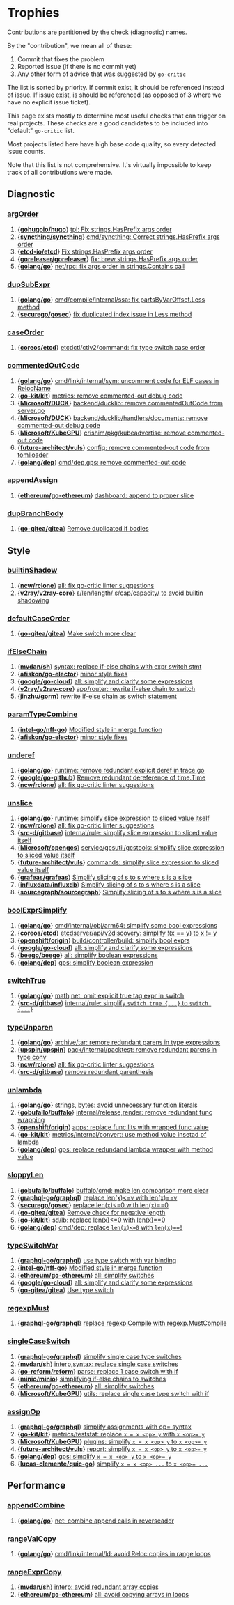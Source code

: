 # Trophies

Contributions are partitioned by the check (diagnostic) names.

By the "contribution", we mean all of these:

1. Commit that fixes the problem
2. Reported issue (if there is no commit yet)
3. Any other form of advice that was suggested by `go-critic`

The list is sorted by priority.
If commit exist, it should be referenced instead of issue.
If issue exist, is should be referenced (as opposed of 3 where
we have no explicit issue ticket).

This page exists mostly to determine most useful checks that can trigger on real projects.
These checks are a good candidates to be included into "default" `go-critic` list.

Most projects listed here have high base code quality, so every detected issue counts.

Note that this list is not comprehensive.
It's virtually impossible to keep track of all contributions were made.

## Diagnostic

### [argOrder](https://go-critic.github.io/overview.html#argorder)

1. {**[gohugoio/hugo](https://github.com/gohugoio/hugo)**} [tpl: Fix strings.HasPrefix args order](https://github.com/gohugoio/hugo/commit/7201042946dde78d5ea4fea9cb006fb4dded55c1)
1. {**[syncthing/syncthing](https://github.com/syncthing/syncthing)**} [cmd/syncthing: Correct strings.HasPrefix args order](https://github.com/syncthing/syncthing/commit/ca47b4c218eb2e6b8aff49b58dca4dd4b65a7e10)
1. {**[etcd-io/etcd](https://github.com/etcd-io/etcd)**} [Fix strings.HasPrefix args order](https://github.com/etcd-io/etcd/commit/1fe6f109c87c4fa47775426a6a60c3b954ed5c33)
1. {**[goreleaser/goreleaser](https://github.com/goreleaser/goreleaser)**} [fix: brew strings.HasPrefix args order](https://github.com/goreleaser/goreleaser/commit/ba09765bfa2c980e3051c33c921d556a4a1b53a3)
1. {**[golang/go](https://github.com/golang/go)**} [net/rpc: fix args order in strings.Contains call](https://go-review.googlesource.com/c/go/+/161157)

### [dupSubExpr](https://go-critic.github.io/overview.html#dupsubexpr)

1. {**[golang/go](https://github.com/golang/go)**} [cmd/compile/internal/ssa: fix partsByVarOffset.Less method](https://golang.org/cl/122776)
1. {**[securego/gosec](https://github.com/securego/gosec)**} [fix duplicated index issue in Less method](https://github.com/securego/gosec/pull/221)

### [caseOrder](https://go-critic.github.io/overview.html#caseorder)

1. {**[coreos/etcd](https://github.com/coreos/etcd)**} [etcdctl/ctlv2/command: fix type switch case order](https://github.com/coreos/etcd/pull/9968)

### [commentedOutCode](https://go-critic.github.io/overview.html#commentedoutcode)

1. {**[golang/go](https://github.com/golang/go)**} [cmd/link/internal/sym: uncomment code for ELF cases in RelocName](https://golang.org/cl/122896)
1. {**[go-kit/kit](https://github.com/go-kit/kit)**} [metrics: remove commented-out debug code](https://github.com/go-kit/kit/pull/770)
1. {**[Microsoft/DUCK](https://github.com/Microsoft/DUCK)**} [backend/ducklib: remove commentedOutCode from server.go](https://github.com/Microsoft/DUCK/pull/131)
1. {**[Microsoft/DUCK](https://github.com/Microsoft/DUCK)**} [backend/ducklib/handlers/documents: remove commented-out debug code](https://github.com/Microsoft/DUCK/pull/132)
1. {**[Microsoft/KubeGPU](https://github.com/Microsoft/KubeGPU)**} [crishim/pkg/kubeadvertise: remove commented-out code](https://github.com/Microsoft/KubeGPU/pull/39)
1. {**[future-architect/vuls](https://github.com/future-architect/vuls)**} [config: remove commented-out code from tomlloader](https://github.com/future-architect/vuls/pull/714)
1. {**[golang/dep](https://github.com/golang/dep)**} [cmd/dep,gps: remove commented-out code](https://github.com/golang/dep/pull/2030)

### [appendAssign](https://go-critic.github.io/overview.html#appendassign)

1. {**[ethereum/go-ethereum](https://github.com/ethereum/go-ethereum)**} [dashboard: append to proper slice](https://github.com/ethereum/go-ethereum/pull/17266)

### [dupBranchBody](https://go-critic.github.io/overview.html#dupbranchbody)

1. {**[go-gitea/gitea](https://github.com/go-gitea/gitea)**} [Remove duplicated if bodies](https://github.com/go-gitea/gitea/pull/5121)

## Style

### [builtinShadow](https://go-critic.github.io/overview.html#builtinshadow)

1. {**[ncw/rclone](https://github.com/ncw/rclone)**} [all: fix go-critic linter suggestions](https://github.com/ncw/rclone/pull/2440)
1. {**[v2ray/v2ray-core](https://github.com/v2ray/v2ray-core)**} [s/len/length/ s/cap/capacity/ to avoid builtin shadowing](https://github.com/v2ray/v2ray-core/pull/1292)

### [defaultCaseOrder](https://go-critic.github.io/overview.html#defaultcaseorder)

1. {**[go-gitea/gitea](https://github.com/go-gitea/gitea)**} [Make switch more clear](https://github.com/go-gitea/gitea/pull/5119)

### [ifElseChain](https://go-critic.github.io/overview.html#ifelsechain)

1. {**[mvdan/sh](https://github.com/mvdan/sh)**} [syntax: replace if-else chains with expr switch stmt](https://github.com/mvdan/sh/pull/254)
1. {**[afiskon/go-elector](https://github.com/afiskon/go-elector)**} [minor style fixes](https://github.com/afiskon/go-elector/pull/1)
1. {**[google/go-cloud](https://github.com/google/go-cloud)**} [all: simplify and clarify some expressions](https://github.com/google/go-cloud/pull/260)
1. {**[v2ray/v2ray-core](https://github.com/v2ray/v2ray-core)**} [app/router: rewrite if-else chain to switch](https://github.com/v2ray/v2ray-core/pull/1293)
1. {**[jinzhu/gorm](https://github.com/jinzhu/gorm)**} [rewrite if-else chain as switch statement](https://github.com/jinzhu/gorm/pull/2121)

### [paramTypeCombine](https://go-critic.github.io/overview.html#paramtypecombine)

1. {**[intel-go/nff-go](https://github.com/intel-go/nff-go)**} [Modified style in merge function](https://github.com/intel-go/nff-go/pull/338)
1. {**[afiskon/go-elector](https://github.com/afiskon/go-elector)**} [minor style fixes](https://github.com/afiskon/go-elector/pull/1)

### [underef](https://go-critic.github.io/overview.html#underef)

1. {**[golang/go](https://github.com/golang/go)**} [runtime: remove redundant explicit deref in trace.go](https://golang.org/cl/122895)
1. {**[google/go-github](https://github.com/google/go-github)**} [Remove redundant dereference of time.Time](https://github.com/google/go-github/pull/960)
1. {**[ncw/rclone](https://github.com/ncw/rclone)**} [all: fix go-critic linter suggestions](https://github.com/ncw/rclone/pull/2440)

### [unslice](https://go-critic.github.io/overview.html#unslice)

1. {**[golang/go](https://github.com/golang/go)**} [runtime: simplify slice expression to sliced value itself](https://go-review.googlesource.com/c/go/+/123375)
1. {**[ncw/rclone](https://github.com/ncw/rclone)**} [all: fix go-critic linter suggestions](https://github.com/ncw/rclone/pull/2440)
1. {**[src-d/gitbase](https://github.com/src-d/gitbase)**} [internal/rule: simplify slice expression to sliced value itself](https://github.com/src-d/gitbase/pull/503)
1. {**[Microsoft/opengcs](https://github.com/Microsoft/opengcs)**} [service/gcsutil/gcstools: simplify slice expression to sliced value itself](https://github.com/Microsoft/opengcs/pull/260)
1. {**[future-architect/vuls](https://github.com/future-architect/vuls)**} [commands: simplify slice expression to sliced value itself](https://github.com/future-architect/vuls/pull/715)
1. {**[grafeas/grafeas](https://github.com/grafeas/grafeas)**} [Simplify slicing of s to s where s is a slice](https://github.com/grafeas/grafeas/pull/226)
1. {**[influxdata/influxdb](https://github.com/influxdata/influxdb)**} [Simplify slicing of s to s where s is a slice](https://github.com/influxdata/influxdb/pull/10332)
1. {**[sourcegraph/sourcegraph](https://github.com/sourcegraph/sourcegraph)**} [Simplify slicing of s to s where s is a slice](https://github.com/sourcegraph/sourcegraph/pull/267)

### [boolExprSimplify](https://go-critic.github.io/overview.html#boolexprsimplify)

1. {**[golang/go](https://github.com/golang/go)**} [cmd/internal/obj/arm64: simplify some bool expressions](https://go-review.googlesource.com/c/go/+/123377)
1. {**[coreos/etcd](https://github.com/coreos/etcd)**} [etcdserver/api/v2discovery: simplify !(x == y) to x != y](https://github.com/coreos/etcd/pull/9969)
1. {**[openshift/origin](https://github.com/openshift/origin)**} [build/controller/build: simplify bool exprs](https://github.com/openshift/origin/pull/20542)
1. {**[google/go-cloud](https://github.com/google/go-cloud)**} [all: simplify and clarify some expressions](https://github.com/google/go-cloud/pull/260)
1. {**[beego/beego](github.com/beego/beego)**} [all: simplify boolean expressions](https://github.com/beego/beego/pull/3523)
1. {**[golang/dep](https://github.com/golang/dep)**} [gps: simplify boolean expression](https://github.com/golang/dep/pull/2027)

### [switchTrue](https://go-critic.github.io/overview.html#switchtrue)

1. {**[golang/go](https://github.com/golang/go)**} [math,net: omit explicit true tag expr in switch](https://go-review.googlesource.com/c/go/+/123378)
1. {**[src-d/gitbase](https://github.com/src-d/gitbase)**} [internal/rule: simplify `switch true {...}` to `switch {...}`](https://github.com/src-d/gitbase/pull/504)

### [typeUnparen](https://go-critic.github.io/overview.html#typeunparen)

1. {**[golang/go](https://github.com/golang/go)**} [archive/tar: remore redundant parens in type expressions](https://go-review.googlesource.com/c/go/+/123379)
1. {**[upspin/upspin](https://github.com/upspin/upspin)**} [pack/internal/packtest: remove redundant parens in type conv](https://github.com/upspin/upspin/commit/1e73992b518722f8eb59d37ad70df02179063d76)
1. {**[ncw/rclone](https://github.com/ncw/rclone)**} [all: fix go-critic linter suggestions](https://github.com/ncw/rclone/pull/2440)
1. {**[src-d/gitbase](https://github.com/src-d/gitbase)**} [remove redundant parenthesis](https://github.com/src-d/gitbase/pull/505)

### [unlambda](https://go-critic.github.io/overview.html#unlambda)

1. {**[golang/go](https://github.com/golang/go)**} [strings, bytes: avoid unnecessary function literals](https://go-review.googlesource.com/c/go/+/127756)
1. {**[gobufallo/buffalo](https://github.com/gobuffalo/buffalo)**} [internal/release,render: remove redundant func wrapping](https://github.com/gobuffalo/buffalo/pull/1211)
1. {**[openshift/origin](https://github.com/openshift/origin)**} [apps: replace func lits with wrapped func value](https://github.com/openshift/origin/pull/20541)
1. {**[go-kit/kit](https://github.com/go-kit/kit)**} [metrics/internal/convert: use method value insetad of lambda](https://github.com/go-kit/kit/pull/767)
1. {**[golang/dep](https://github.com/golang/dep)**} [gps: replace redundand lambda wrapper with method value](https://github.com/golang/dep/pull/2029)

### [sloppyLen](https://go-critic.github.io/overview.html#sloppylen)

1. {**[gobufallo/buffalo](https://github.com/gobuffalo/buffalo)**} [buffalo/cmd: make len comparison more clear](https://github.com/gobuffalo/buffalo/pull/1212)
1. {**[graphql-go/graphql](https://github.com/graphql-go/graphql)**} [replace len(x)<=v with len(x)==v](https://github.com/graphql-go/graphql/pull/374)
1. {**[securego/gosec](https://github.com/securego/gosec)**} [replace len(x)<=0 with len(x)==0](https://github.com/securego/gosec/pull/220)
1. {**[go-gitea/gitea](https://github.com/go-gitea/gitea)**} [Remove check for negative length](https://github.com/go-gitea/gitea/pull/5120)
1. {**[go-kit/kit](https://github.com/go-kit/kit)**} [sd/lb: replace len(x)<=0 with len(x)==0](https://github.com/go-kit/kit/pull/768)
1. {**[golang/dep](https://github.com/golang/dep)**} [cmd/dep: replace `len(x)<=0` with `len(x)==0`](https://github.com/golang/dep/pull/2031)

### [typeSwitchVar](https://go-critic.github.io/overview.html#typeswitchvar)

1. {**[graphql-go/graphql](https://github.com/graphql-go/graphql)**} [use type switch with var binding](https://github.com/graphql-go/graphql/pull/372)
1. {**[intel-go/nff-go](https://github.com/intel-go/nff-go)**} [Modified style in merge function](https://github.com/intel-go/nff-go/pull/338)
1. {**[ethereum/go-ethereum](https://github.com/ethereum/go-ethereum)**} [all: simplify switches](https://github.com/ethereum/go-ethereum/pull/17267)
1. {**[google/go-cloud](https://github.com/google/go-cloud)**} [all: simplify and clarify some expressions](https://github.com/google/go-cloud/pull/260)
1. {**[go-gitea/gitea](https://github.com/go-gitea/gitea)**} [Use type switch](https://github.com/go-gitea/gitea/pull/5122)

### [regexpMust](https://go-critic.github.io/overview.html#regexpmust)

1. {**[graphql-go/graphql](https://github.com/graphql-go/graphql)**} [replace regexp.Compile with regexp.MustCompile](https://github.com/graphql-go/graphql/pull/373)

### [singleCaseSwitch](https://go-critic.github.io/overview.html#singlecaseswitch)

1. {**[graphql-go/graphql](https://github.com/graphql-go/graphql)**} [simplify single case type switches](https://github.com/graphql-go/graphql/pull/375)
1. {**[mvdan/sh](https://github.com/mvdan/sh)**} [interp,syntax: replace single case switches](https://github.com/mvdan/sh/pull/255)
1. {**[go-reform/reform](https://github.com/go-reform/reform/pull/166)**} [parse: replace 1 case switch with if](https://github.com/go-reform/reform/pull/166)
1. {**[minio/minio](https://github.com/minio/minio)**} [simplifying if-else chains to switches](https://github.com/minio/minio/pull/6208)
1. {**[ethereum/go-ethereum](https://github.com/ethereum/go-ethereum)**} [all: simplify switches](https://github.com/ethereum/go-ethereum/pull/17267)
1. {**[Microsoft/KubeGPU](https://github.com/Microsoft/KubeGPU)**} [utils: replace single case type switch with if](https://github.com/Microsoft/KubeGPU/pull/38)

### [assignOp](https://go-critic.github.io/overview.html#assignop)

1. {**[graphql-go/graphql](https://github.com/graphql-go/graphql)**} [simplify assignments with op= syntax](https://github.com/graphql-go/graphql/pull/376)
1. {**[go-kit/kit](https://github.com/go-kit/kit)**} [metrics/teststat: replace `x = x <op> y` with `x <op>= y`](https://github.com/go-kit/kit/pull/769)
1. {**[Microsoft/KubeGPU](https://github.com/Microsoft/KubeGPU)**} [plugins: simplify `x = x <op> y` to `x <op>= y`](https://github.com/Microsoft/KubeGPU/pull/40)
1. {**[future-architect/vuls](https://github.com/future-architect/vuls)**} [report: simplify `x = x <op> y` to `x <op>= y`](https://github.com/future-architect/vuls/pull/716)
1. {**[golang/dep](https://github.com/golang/dep)**} [gps: simplify `x = x <op> y` to `x <op>= y`](https://github.com/golang/dep/pull/2028)
1. {**[lucas-clemente/quic-go](https://github.com/lucas-clemente/quic-go)**} [simplify `x = x <op> ...` to `x <op>= ...`](https://github.com/lucas-clemente/quic-go/pull/1538)

## Performance

### [appendCombine](https://go-critic.github.io/overview.html#appendcombine)

1. {**[golang/go](https://github.com/golang/go)**} [net: combine append calls in reverseaddr](https://golang.org/cl/117615)

### [rangeValCopy](https://go-critic.github.io/overview.html#rangevalcopy)

1. {**[golang/go](https://github.com/golang/go)**} [cmd/link/internal/ld: avoid Reloc copies in range loops](https://golang.org/cl/113636)

### [rangeExprCopy](https://go-critic.github.io/overview.html#rangeexprcopy)

1. {**[mvdan/sh](https://github.com/mvdan/sh)**} [interp: avoid redundant array copies](https://github.com/mvdan/sh/pull/253)
1. {**[ethereum/go-ethereum](https://github.com/ethereum/go-ethereum)**} [all: avoid copying arrays in loops](https://github.com/ethereum/go-ethereum/pull/17265)
